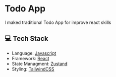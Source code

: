 # Todo App

I maked traditional Todo App for improve react skills

## 💻 Tech Stack

- Language: [Javascript](https://tr.wikipedia.org/wiki/JavaScript)
- Framework: [React](https://react.dev)
- State Managment: [Zustand](https://zustand-demo.pmnd.rs)
- Styling: [TailwindCSS](https://tailwindcss.com)
